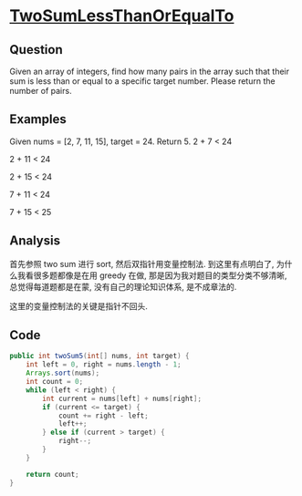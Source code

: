 # [TwoSumLessThanOrEqualTo](http://lintcode.com/en/problem/two-sum-less-than-or-equal-to-target/)

## Question

Given an array of integers, find how many pairs in the array such that their sum is less than or equal to a specific target number. Please return the number of pairs.

## Examples

Given nums = [2, 7, 11, 15], target = 24. Return 5.
2 + 7 < 24

2 + 11 < 24

2 + 15 < 24

7 + 11 < 24

7 + 15 < 25

## Analysis

首先参照 two sum 进行 sort, 然后双指针用变量控制法. 到这里有点明白了, 为什么我看很多题都像是在用 greedy 在做, 那是因为我对题目的类型分类不够清晰, 总觉得每道题都是在蒙, 没有自己的理论知识体系, 是不成章法的.

这里的变量控制法的关键是指针不回头.

## Code

```java
public int twoSum5(int[] nums, int target) {
    int left = 0, right = nums.length - 1;
    Arrays.sort(nums);
    int count = 0;
    while (left < right) {
        int current = nums[left] + nums[right];
        if (current <= target) {
            count += right - left;
            left++;
        } else if (current > target) {
            right--;
        }
    }

    return count;
}
```